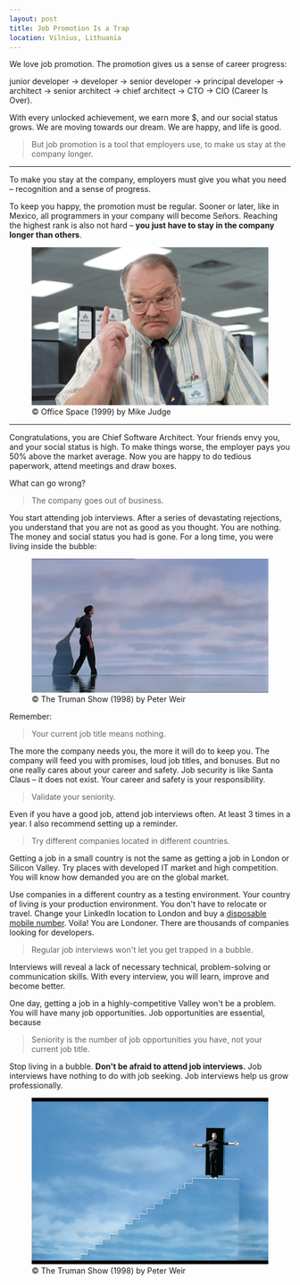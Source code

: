 ```yaml
---
layout: post
title: Job Promotion Is a Trap
location: Vilnius, Lithuania
---
```



We love job promotion. The promotion gives us a sense of career progress:

junior developer → developer → senior developer → principal developer → architect → senior architect → chief architect → CTO  →  CIO (Career Is Over).

With every unlocked achievement, we earn more $, and our social status grows. We are moving towards our dream. We are happy, and life is good.

> But job promotion is a tool that employers use, to make us stay at the company longer.

---

To make you stay at the company, employers must give you what you need – recognition and a sense of progress.

To keep you happy, the promotion must be regular. Sooner or later, like in Mexico, all programmers in your company will become Señors. Reaching the highest rank is also not hard – **you just have to stay in the company longer than others**.

<figure>
<img src="/images/smykowski.jpg">
<figcaption>© Office Space (1999) by Mike Judge</figcaption>
</figure>

---

Congratulations, you are Chief Software Architect. Your friends envy you, and your social status is high. To make things worse, the employer pays you 50% above the market average. Now you are happy to do tedious paperwork, attend meetings and draw boxes.

What can go wrong?

> The company goes out of business.

You start attending job interviews. After a series of devastating rejections, you understand that you are not as good as you thought. You are nothing. The money and social status you had is gone. For a long time, you were living inside the bubble:

<figure>
<img src="/images/truman.jpg">
<figcaption>© The Truman Show (1998) by Peter Weir</figcaption>
</figure>

Remember:

> Your current job title means nothing.

The more the company needs you, the more it will do to keep you. The company will feed you with promises, loud job titles, and bonuses. But no one really cares about your career and safety. Job security is like Santa Claus – it does not exist. Your career and safety is your responsibility. 

> Validate your seniority.

Even if you have a good job, attend job interviews often. At least 3 times in a year. I also recommend setting up a reminder.

> Try different companies located in different countries.

Getting a job in a small country is not the same as getting a job in London or Silicon Valley. Try places with developed IT market and high competition. You will know how demanded you are on the global market. 

Use companies in a different country as a testing environment. Your country of living is your production environment. You don't have to relocate or travel. Change your LinkedIn location to London and buy a [disposable mobile number](https://hushed.com/). Voila! You are Londoner. There are thousands of companies looking for developers.

> Regular job interviews won't let you get trapped in a bubble.

Interviews will reveal a lack of necessary technical, problem-solving or communication skills. With every interview, you will learn, improve and become better. 

One day, getting a job in a highly-competitive Valley won't be a problem. You will have many job opportunities. Job opportunities are essential, because

> Seniority is the number of job opportunities you have, not your current job title.

Stop living in a bubble. **Don't be afraid to attend job interviews.** Job interviews have nothing to do with job seeking. Job interviews help us grow professionally.

<figure>
<img src="/images/truman_free.jpg">
<figcaption>© The Truman Show (1998) by Peter Weir</figcaption>
</figure>